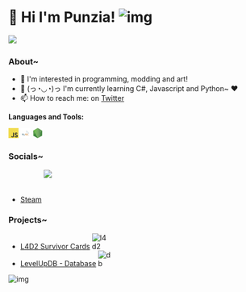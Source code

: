 
# 👋 Hi I'm Punzia! ![img](https://i.imgur.com/fQp76Nx.png) #
<img src="https://i.imgur.com/1NXhI3v.png">

### About~
- 👀 I'm interested in programming, modding and art!
- 🌱 (っ◔◡◔)っ I'm currently learning C#, Javascript and Python~ ♥
- 📫 How to reach me: on [Twitter](https://twitter.com/sleepyrapunzel "Twitter")
<!--- 💞️ 𝘐’𝘮 𝘤𝘶𝘳𝘳𝘦𝘯𝘵𝘭𝘺 𝘤𝘰𝘭𝘭𝘢𝘣𝘰𝘳𝘢𝘵𝘪𝘯𝘨 𝘰𝘯..-->
**Languages and Tools:**  

<code><img height="20" src="https://raw.githubusercontent.com/github/explore/80688e429a7d4ef2fca1e82350fe8e3517d3494d/topics/javascript/javascript.png"></code>
<code><img height="20" src="https://raw.githubusercontent.com/github/explore/80688e429a7d4ef2fca1e82350fe8e3517d3494d/topics/mysql/mysql.png"></code>
<code><img height="20" src="https://raw.githubusercontent.com/github/explore/80688e429a7d4ef2fca1e82350fe8e3517d3494d/topics/nodejs/nodejs.png"></code>

### Socials~
- [Steam](https://steamcommunity.com/id/sleepyrapunzel "Steam - SleepyRapunzel") <img src="https://upload.wikimedia.org/wikipedia/commons/thumb/8/83/Steam_icon_logo.svg/800px-Steam_icon_logo.svg.png" width="20" height="20" style="display:inline-block" alt="steam">
### Projects~
- [L4D2 Survivor Cards](https://l4d2.punzia.com/ "L4D2 Survivors") <img src="https://i.imgur.com/ZqNQBmc.png" width="32" style="display:inline-block" alt="l4d2">
- [LevelUpDB - Database](https://db.punzia.com/ "LevelUpDB - Database") <img src="https://i.imgur.com/cn7DjVe.png" width="32" height="32" style="display:inline-block" alt="db">

![img](https://i.imgur.com/YGpaDfK.gif)

















<!---
Punzia/Punzia is a ✨ special ✨ repository because its `README.md` (this file) appears on your GitHub profile.
You can click the Preview link to take a look at your changes.
--->
